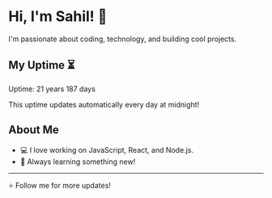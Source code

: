 # Hi, I'm Sahil! 👋

I'm passionate about coding, technology, and building cool projects.

## My Uptime ⏳
Uptime: 21 years 187 days

This uptime updates automatically every day at midnight!

## About Me
- 💻 I love working on JavaScript, React, and Node.js.
- 🎯 Always learning something new!

---

⭐️ Follow me for more updates!
